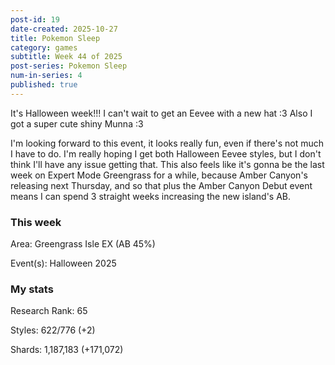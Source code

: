 ```yaml
---
post-id: 19
date-created: 2025-10-27
title: Pokemon Sleep
category: games
subtitle: Week 44 of 2025
post-series: Pokemon Sleep
num-in-series: 4
published: true
---
```

It's Halloween week!!! I can't wait to get an Eevee with a new hat :3 Also I got a super cute shiny Munna :3

I'm looking forward to this event, it looks really fun, even if there's not much I have to do. I'm really hoping I get both Halloween Eevee styles, but I don't think I'll have any issue getting that. This also feels like it's gonna be the last week on Expert Mode Greengrass for a while, because Amber Canyon's releasing next Thursday, and so that plus the Amber Canyon Debut event means I can spend 3 straight weeks increasing the new island's AB.

### This week

Area: Greengrass Isle EX (AB 45%)

Event(s): Halloween 2025

### My stats

Research Rank: 65

Styles: 622/776 (+2)

Shards: 1,187,183 (+171,072)